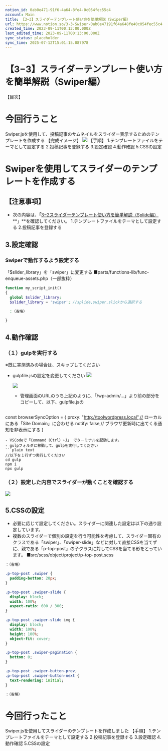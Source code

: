 ```yaml
---
notion_id: 0ab0e471-91f6-4a64-8fe4-0c054fec55c4
account: Main
title: 【3−3】スライダーテンプレート使い方を簡単解説（Swiper編）
url: https://www.notion.so/3-3-Swiper-0ab0e47191f64a648fe40c054fec55c4
created_time: 2023-09-11T00:13:00.000Z
last_edited_time: 2023-09-11T00:13:00.000Z
sync_status: placeholder
sync_time: 2025-07-12T15:01:15.087978
---
```

# 【3−3】スライダーテンプレート使い方を簡単解説（Swiper編）

【目次】
  
# 今回行うこと
Swiper.jsを使用して、投稿記事のサムネイルをスライダー表示するためのテンプレートを作成する
【完成イメージ】
![](https://prod-files-secure.s3.us-west-2.amazonaws.com/736adce6-a3a4-4a64-9f74-d9aa055c96d2/95222c89-c445-4990-b355-8e65902d750a/Untitled.png?X-Amz-Algorithm=AWS4-HMAC-SHA256&X-Amz-Content-Sha256=UNSIGNED-PAYLOAD&X-Amz-Credential=ASIAZI2LB466VBZP3RJJ%2F20250719%2Fus-west-2%2Fs3%2Faws4_request&X-Amz-Date=20250719T044541Z&X-Amz-Expires=3600&X-Amz-Security-Token=IQoJb3JpZ2luX2VjEIT%2F%2F%2F%2F%2F%2F%2F%2F%2F%2FwEaCXVzLXdlc3QtMiJHMEUCIET8ylg622nmdv4ZFzi%2FJw7M4Pm7o2oviad7s94mQi7RAiEAiKgnqc5tttKtG8CW%2FhrbmTXAxNEjVTW7cPtubCKv8KgqiAQInf%2F%2F%2F%2F%2F%2F%2F%2F%2F%2FARAAGgw2Mzc0MjMxODM4MDUiDAmNyTmBGyOHYTHalCrcAxHYuAzUebL1RxFV%2FCKJis7iIap%2FeLDVN7%2FuuAFrXmnZKDS10qtSLh7XPfq7r1iJkhVYThRXf1NLyewr6gXMvVe3BnDACCV8HrEyV1Zif3zwKag1RwDG12BjYFR3rge9xVj9gUfHWkNyWYDzYMJ76IbPcQ4Bs2H0FZ%2BPNrQoeU%2B%2BAsqph1kiXTuLXdNDZT%2Fe9pK8Q24iu1bnG1SsiorOwIPP%2FgndvpyfXNpYoVUe7c%2FMKBR9eWjbqm63R2JMr7TjIIpizSNKRwlpphBd9AkJzVxozTua0vf48wtn3cs7sgIFN8ptgLx7Gwh5db4V4sHm%2FqYnVQOyzFnIoV0aoS6xUVyGipOSCrc6jAMKcEdH6Q5OL24C1icVPET05Nrh643H7O2PyGKHRuKW9XzSI28%2FErN8pwWahOTVDf4jbmGkOIfLOIiBlNaU6Ril4tb9biCS6P9pBYypK3YL7xhAlPcImjMWXLbbxHX58hkTTgxRjbwowg0hTUdqkeJY1dvG0R1wWXnTbHpSqYJ7K41ULHDxIGSkqah%2BwNHJ3TYqoMa%2Fr521bEFv%2FHR0Mg8x6O6WYl%2FLD%2FrvP5iGwcYjZczuKM%2B5unK0WSFsRI02F8LyG8SZzuATfUJT1CK1Cr79UZA8MKSq7MMGOqUBQOF0IqMY26duzVKZIggjfBjRkUekWTmbJSdwrGKP3AJsgsH0VW62pHmsz%2BhpRETkIRCeNggL0P95W8K6GqCya6AGdazqPdlcfu0AfYkOibRNJUnX%2BG8gN%2FYI6aamV%2BtUbwAYYNsY4SPahGwL3KNYwGvO6rThwTGb6u3MYqQFGf9oSnZ0dH%2FVTzh1PB5FxFGAiQzUfpAQrm%2Bng%2BTo9HRMEkwBTH4T&X-Amz-Signature=2af711b69a492ab4bc58e6a277d2a6c023211a70299b606728675c42e6b3adab&X-Amz-SignedHeaders=host&x-amz-checksum-mode=ENABLED&x-id=GetObject)
【手順】
1.テンプレートファイルをテーマとして設定する
2.投稿記事を登録する
3.設定確認
4.動作確認
5.CSSの設定
# Swiperを使用してスライダーのテンプレートを作成する
## 【注意事項】
- 次の内容は、**「**[3−2スライダーテンプレート使い方を簡単解説（Splide編）](/ee85db2a990e4f4799f330df78d39fc2)**」**を確認してください。
  1.テンプレートファイルをテーマとして設定する
  2.投稿記事を登録する
## 3.設定確認
### Swiperで動作するよう設定する
「$slider_library」を「swiper」に変更する
■parts/functions-lib/func-enqueue-assets.php（一部抜粋）
```php
function my_script_init()
{
  global $slider_library;
  $slider_library = 'swiper'; //splide,swiper,slickから選択する

  :（省略）

}
```
## 4.動作確認
### （１）gulpを実行する
※既に実施済みの場合は、スキップしてください
- gulpfile.jsの設定を変更してください
  ![](https://prod-files-secure.s3.us-west-2.amazonaws.com/736adce6-a3a4-4a64-9f74-d9aa055c96d2/361d857a-b048-4684-ae53-0eaab8de8f48/Untitled.png?X-Amz-Algorithm=AWS4-HMAC-SHA256&X-Amz-Content-Sha256=UNSIGNED-PAYLOAD&X-Amz-Credential=ASIAZI2LB466WTDMGCFR%2F20250719%2Fus-west-2%2Fs3%2Faws4_request&X-Amz-Date=20250719T044542Z&X-Amz-Expires=3600&X-Amz-Security-Token=IQoJb3JpZ2luX2VjEIT%2F%2F%2F%2F%2F%2F%2F%2F%2F%2FwEaCXVzLXdlc3QtMiJIMEYCIQDZmZG6vmaw4rOKUGE0Che1ig9PFVyLt5lrLp4ezG1EwwIhAKYNS%2Fhy9tt%2FQWoxY3xoBKn8F8ljKVvk9zGBmwhsrF%2F7KogECJ3%2F%2F%2F%2F%2F%2F%2F%2F%2F%2FwEQABoMNjM3NDIzMTgzODA1IgyTKxekW%2FCyij8yl64q3ANB1GGexBzncAiCzSunh%2F%2Fnf14ntSlE5XH%2B9%2Ba%2FPQsj1ZQCKiHZ33%2F%2B8iO2uz34gV3e%2FH0sRGr0rG1qOSjTSbY02whNjj9jOXAbd%2B3xJfApOOfXu%2B%2B6TD64Gp9RX%2F82XZLXLWZ9XXWZ%2BQE7ehtCAShlA0L4evCo5t0nisxQlTrLP8Q3lqZlsl3zXNKwAbpDLX0XbcnpIKdqXMOZkHrCJPVsnL22cN48579ShqwfR0fNHJ%2FhyKwtVHqSoBNqKwaRy5dHNIlIYWxAhOwL5K9z05SSQIob3rlhW98Kjhfx2cYBn6cxwJAoiZHAmRdS0rU6DgVPT2kPmKsShNevChztSdiZtZax%2Bwx%2Bx9ynLmNOl1SsWtW3K%2B%2Bk5E281Nwf2yKOun50dIbitrSgGRlDSv1addg5DtsrcQU7KQLOts8t%2BUoaRdiPafT8yoimn4oYZ7ix0BgjkGorNZtAHLWrO7GjRcz4bzE7ZYMGvwlCARumVG7pH3l1bJxsUx4gNPS%2BePELYRLHBUs5KXoTr3WBY1ImdlP4FgK61OxtpyytcgW6L1o45o26XPDAILEjORpIDvJdaVG8cjo%2BgsgQocNt%2BG7MX5PO6XAh7AYM9ZFZHnK%2FUoXx8LiVqVRsajaBvDbKeTDCquzDBjqkAWIAQtcm6vYgaqtD6HH9rNC6nX8vHVKmH15nIuF2XGVgG0tZfRM28TGTmZB4Gvxwtio9kbQ7aillrvMPl%2By8UVI9q0s%2Blb71kK2029FMix3J8Q1l0njl71YLd2PGGW8kk%2Fx%2BDTk2egmDaAgnnZiZGHt63d4R2z54GtS%2BeTGcE5gIc9WwsiUbpXN0%2B4abEyHj0UKnVt4jUuU7z%2BPblfm%2BWivMLhZE&X-Amz-Signature=2b70f3c8b2aeeb68f2b42eff8e9242737e630da9b08f66840469f387f8aefa96&X-Amz-SignedHeaders=host&x-amz-checksum-mode=ENABLED&x-id=GetObject)
  
  ![](https://prod-files-secure.s3.us-west-2.amazonaws.com/736adce6-a3a4-4a64-9f74-d9aa055c96d2/e6e5a21a-2bbf-4b67-bf17-c09e645e54ad/Untitled.png?X-Amz-Algorithm=AWS4-HMAC-SHA256&X-Amz-Content-Sha256=UNSIGNED-PAYLOAD&X-Amz-Credential=ASIAZI2LB466WTDMGCFR%2F20250719%2Fus-west-2%2Fs3%2Faws4_request&X-Amz-Date=20250719T044542Z&X-Amz-Expires=3600&X-Amz-Security-Token=IQoJb3JpZ2luX2VjEIT%2F%2F%2F%2F%2F%2F%2F%2F%2F%2FwEaCXVzLXdlc3QtMiJIMEYCIQDZmZG6vmaw4rOKUGE0Che1ig9PFVyLt5lrLp4ezG1EwwIhAKYNS%2Fhy9tt%2FQWoxY3xoBKn8F8ljKVvk9zGBmwhsrF%2F7KogECJ3%2F%2F%2F%2F%2F%2F%2F%2F%2F%2FwEQABoMNjM3NDIzMTgzODA1IgyTKxekW%2FCyij8yl64q3ANB1GGexBzncAiCzSunh%2F%2Fnf14ntSlE5XH%2B9%2Ba%2FPQsj1ZQCKiHZ33%2F%2B8iO2uz34gV3e%2FH0sRGr0rG1qOSjTSbY02whNjj9jOXAbd%2B3xJfApOOfXu%2B%2B6TD64Gp9RX%2F82XZLXLWZ9XXWZ%2BQE7ehtCAShlA0L4evCo5t0nisxQlTrLP8Q3lqZlsl3zXNKwAbpDLX0XbcnpIKdqXMOZkHrCJPVsnL22cN48579ShqwfR0fNHJ%2FhyKwtVHqSoBNqKwaRy5dHNIlIYWxAhOwL5K9z05SSQIob3rlhW98Kjhfx2cYBn6cxwJAoiZHAmRdS0rU6DgVPT2kPmKsShNevChztSdiZtZax%2Bwx%2Bx9ynLmNOl1SsWtW3K%2B%2Bk5E281Nwf2yKOun50dIbitrSgGRlDSv1addg5DtsrcQU7KQLOts8t%2BUoaRdiPafT8yoimn4oYZ7ix0BgjkGorNZtAHLWrO7GjRcz4bzE7ZYMGvwlCARumVG7pH3l1bJxsUx4gNPS%2BePELYRLHBUs5KXoTr3WBY1ImdlP4FgK61OxtpyytcgW6L1o45o26XPDAILEjORpIDvJdaVG8cjo%2BgsgQocNt%2BG7MX5PO6XAh7AYM9ZFZHnK%2FUoXx8LiVqVRsajaBvDbKeTDCquzDBjqkAWIAQtcm6vYgaqtD6HH9rNC6nX8vHVKmH15nIuF2XGVgG0tZfRM28TGTmZB4Gvxwtio9kbQ7aillrvMPl%2By8UVI9q0s%2Blb71kK2029FMix3J8Q1l0njl71YLd2PGGW8kk%2Fx%2BDTk2egmDaAgnnZiZGHt63d4R2z54GtS%2BeTGcE5gIc9WwsiUbpXN0%2B4abEyHj0UKnVt4jUuU7z%2BPblfm%2BWivMLhZE&X-Amz-Signature=a6ee2d3272cb16f3a84ead4ccc30291f2200f3a4cf4f3e3a5fab10fcf9e3caeb&X-Amz-SignedHeaders=host&x-amz-checksum-mode=ENABLED&x-id=GetObject)
  - 管理画面のURLのうち上記のように、「/wp-admin/…」より前の部分をコピーして、以下、gulpfile.jsの
  ```php
const browserSyncOption = {
  proxy: "http://toolwordpress.local",// ローカルにある「Site Domain」に合わせる
  notify: false,// ブラウザ更新時に出てくる通知を非表示にする
}
  ```
- VSCodeで「Command（Ctrl）+J」 でターミナルを起動します。
- gulpフォルダに移動して、gulpを実行してください
```plain text
//以下を１行ずつ実行してください
cd gulp
npm i
npx gulp
```
### （２）設定した内容でスライダーが動くことを確認する
![](https://prod-files-secure.s3.us-west-2.amazonaws.com/736adce6-a3a4-4a64-9f74-d9aa055c96d2/6a68bf54-ecea-41ce-87c3-88b8e7620c41/Untitled.png?X-Amz-Algorithm=AWS4-HMAC-SHA256&X-Amz-Content-Sha256=UNSIGNED-PAYLOAD&X-Amz-Credential=ASIAZI2LB466VBZP3RJJ%2F20250719%2Fus-west-2%2Fs3%2Faws4_request&X-Amz-Date=20250719T044541Z&X-Amz-Expires=3600&X-Amz-Security-Token=IQoJb3JpZ2luX2VjEIT%2F%2F%2F%2F%2F%2F%2F%2F%2F%2FwEaCXVzLXdlc3QtMiJHMEUCIET8ylg622nmdv4ZFzi%2FJw7M4Pm7o2oviad7s94mQi7RAiEAiKgnqc5tttKtG8CW%2FhrbmTXAxNEjVTW7cPtubCKv8KgqiAQInf%2F%2F%2F%2F%2F%2F%2F%2F%2F%2FARAAGgw2Mzc0MjMxODM4MDUiDAmNyTmBGyOHYTHalCrcAxHYuAzUebL1RxFV%2FCKJis7iIap%2FeLDVN7%2FuuAFrXmnZKDS10qtSLh7XPfq7r1iJkhVYThRXf1NLyewr6gXMvVe3BnDACCV8HrEyV1Zif3zwKag1RwDG12BjYFR3rge9xVj9gUfHWkNyWYDzYMJ76IbPcQ4Bs2H0FZ%2BPNrQoeU%2B%2BAsqph1kiXTuLXdNDZT%2Fe9pK8Q24iu1bnG1SsiorOwIPP%2FgndvpyfXNpYoVUe7c%2FMKBR9eWjbqm63R2JMr7TjIIpizSNKRwlpphBd9AkJzVxozTua0vf48wtn3cs7sgIFN8ptgLx7Gwh5db4V4sHm%2FqYnVQOyzFnIoV0aoS6xUVyGipOSCrc6jAMKcEdH6Q5OL24C1icVPET05Nrh643H7O2PyGKHRuKW9XzSI28%2FErN8pwWahOTVDf4jbmGkOIfLOIiBlNaU6Ril4tb9biCS6P9pBYypK3YL7xhAlPcImjMWXLbbxHX58hkTTgxRjbwowg0hTUdqkeJY1dvG0R1wWXnTbHpSqYJ7K41ULHDxIGSkqah%2BwNHJ3TYqoMa%2Fr521bEFv%2FHR0Mg8x6O6WYl%2FLD%2FrvP5iGwcYjZczuKM%2B5unK0WSFsRI02F8LyG8SZzuATfUJT1CK1Cr79UZA8MKSq7MMGOqUBQOF0IqMY26duzVKZIggjfBjRkUekWTmbJSdwrGKP3AJsgsH0VW62pHmsz%2BhpRETkIRCeNggL0P95W8K6GqCya6AGdazqPdlcfu0AfYkOibRNJUnX%2BG8gN%2FYI6aamV%2BtUbwAYYNsY4SPahGwL3KNYwGvO6rThwTGb6u3MYqQFGf9oSnZ0dH%2FVTzh1PB5FxFGAiQzUfpAQrm%2Bng%2BTo9HRMEkwBTH4T&X-Amz-Signature=87fa39bdd164c3ecb89887c2b1e8bd9b7d5dc71d18dcb42211cd68360fc7e968&X-Amz-SignedHeaders=host&x-amz-checksum-mode=ENABLED&x-id=GetObject)
## 5.CSSの設定
- 必要に応じて設定してください。スライダーに関連した設定は以下の通り設定しています。
- 複数のスライダーで個別の設定を行う可能性を考慮して、スライダー固有のクラスである「swiper」、「swiper-slide」などに対して直接CSSを当てずに、親である「p-top-post」の子クラスに対してCSSを当てる形をとっています。
■src/scss/object/project/p-top-post.scss
```sass
：（省略）

.p-top-post .swiper {
  padding-bottom: 20px;
}

.p-top-post .swiper-slide {
  display: block;
  width: 100%;
  aspect-ratio: 600 / 300;
}

.p-top-post .swiper-slide img {
  display: block;
  width: 100%;
  height: 100%;
  object-fit: cover;
}

.p-top-post .swiper-pagination {
  bottom: 0;
}

.p-top-post .swiper-button-prev,
.p-top-post .swiper-button-next {
  text-rendering: initial;
}

：（省略）
```
# 今回行ったこと
Swiper.jsを使用してスライダーのテンプレートを作成しました
【手順】
1.テンプレートファイルをテーマとして設定する
2.投稿記事を登録する
3.設定確認
4.動作確認
5.CSSの設定